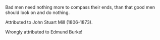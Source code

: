 Bad men need nothing more to compass their ends, than that good men should look on and do nothing.

Attributed to John Stuart Mill (1806-1873).

Wrongly attributed to Edmund Burke!

